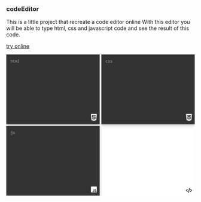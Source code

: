 ### codeEditor
This is a little project that recreate a code editor online 
With this editor you will be able to type html, css and javascript code and see the result of this code.

[try online](mhatw-code-editor.vercel.app)
<p align="center">
<img src="./capture.png"
     alt="home screenshot"
     style="margin-right: 10px;width:800px" />
</p>
